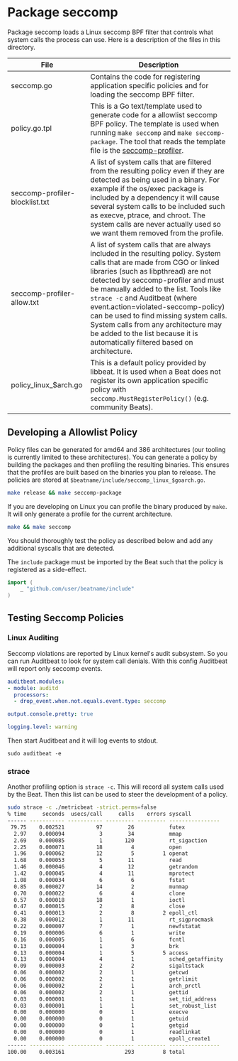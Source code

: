# Package seccomp

Package seccomp loads a Linux seccomp BPF filter that controls what system calls
the process can use. Here is a description of the files in this directory.

| File                           | Description                                                                                                                                                                                                                                                                                                                                                                                                                                                                      |
|--------------------------------|----------------------------------------------------------------------------------------------------------------------------------------------------------------------------------------------------------------------------------------------------------------------------------------------------------------------------------------------------------------------------------------------------------------------------------------------------------------------------------|
| seccomp.go                     | Contains the code for registering application specific policies and for loading the seccomp BPF filter.                                                                                                                                                                                                                                                                                                                                                                          |
| policy.go.tpl                  | This is a Go text/template used to generate code for a allowlist seccomp BPF policy. The template is used when running `make seccomp` and `make seccomp-package`. The tool that reads the template file is the [seccomp-profiler](https://github.com/elastic/go-seccomp-bpf/tree/master/cmd/seccomp-profiler).                                                                                                                                                                     |
| seccomp-profiler-blocklist.txt | A list of system calls that are filtered from the resulting policy even if they are detected as being used in a binary. For example if the os/exec package is included by a dependency it will cause several system calls to be included such as execve, ptrace, and chroot. The system calls are never actually used so we want them removed from the profile.                                                                                                                  |
| seccomp-profiler-allow.txt     | A list of system calls that are always included in the resulting policy. System calls that are made from CGO or linked libraries (such as libpthread) are not detected by seccomp-profiler and must be manually added to the list. Tools like `strace -c` and Auditbeat (where event.action=violated-seccomp-policy) can be used to find missing system calls. System calls from any architecture may be added to the list because it is automatically filtered based on architecture. |
| policy_linux_$arch.go          | This is a default policy provided by libbeat. It is used when a Beat does not register its own application specific policy with `seccomp.MustRegisterPolicy()` (e.g. community Beats).|

## Developing a Allowlist Policy

Policy files can be generated for amd64 and 386 architectures (our tooling is
currently limited to these architectures). You can generate a policy by building
the packages and then profiling the resulting binaries. This ensures that the
profiles are built based on the binaries you plan to release. The policies are
stored at `$beatname/include/seccomp_linux_$goarch.go`.

```sh
make release && make seccomp-package
```

If you are developing on Linux you can profile the binary produced by `make`.
It will only generate a profile for the current architecture.

```sh
make && make seccomp
```

You should thoroughly test the policy as described below and add any additional
syscalls that are detected.

The `include` package must be imported by the Beat such that the policy is
registered as a side-effect.

```go
import (
    _ "github.com/user/beatname/include"
)
```

## Testing Seccomp Policies

### Linux Auditing

Seccomp violations are reported by Linux kernel's audit subsystem. So you can run
Auditbeat to look for system call denials. With this config Auditbeat will
report only seccomp events.

```yaml
auditbeat.modules:
- module: auditd
  processors:
  - drop_event.when.not.equals.event.type: seccomp

output.console.pretty: true

logging.level: warning
```

Then start Auditbeat and it will log events to stdout.

`sudo auditbeat -e`

### strace

Another profiling option is `strace -c`. This will record all system calls used
by the Beat. Then this list can be used to steer the development of a policy.

```sh
sudo strace -c ./metricbeat -strict.perms=false
% time     seconds  usecs/call     calls    errors syscall
------ ----------- ----------- --------- --------- ----------------
 79.75    0.002521          97        26           futex
  2.97    0.000094           3        34           mmap
  2.69    0.000085           1       120           rt_sigaction
  2.25    0.000071          18         4           open
  1.96    0.000062          12         5         1 openat
  1.68    0.000053           5        11           read
  1.46    0.000046           4        12           getrandom
  1.42    0.000045           4        11           mprotect
  1.08    0.000034           6         6           fstat
  0.85    0.000027          14         2           munmap
  0.70    0.000022           6         4           clone
  0.57    0.000018          18         1           ioctl
  0.47    0.000015           2         8           close
  0.41    0.000013           2         8         2 epoll_ctl
  0.38    0.000012           1        11           rt_sigprocmask
  0.22    0.000007           7         1           newfstatat
  0.19    0.000006           6         1           write
  0.16    0.000005           1         6           fcntl
  0.13    0.000004           1         3           brk
  0.13    0.000004           1         5         5 access
  0.13    0.000004           4         1           sched_getaffinity
  0.09    0.000003           2         2           sigaltstack
  0.06    0.000002           2         1           getcwd
  0.06    0.000002           2         1           getrlimit
  0.06    0.000002           2         1           arch_prctl
  0.06    0.000002           2         1           gettid
  0.03    0.000001           1         1           set_tid_address
  0.03    0.000001           1         1           set_robust_list
  0.00    0.000000           0         1           execve
  0.00    0.000000           0         1           getuid
  0.00    0.000000           0         1           getgid
  0.00    0.000000           0         1           readlinkat
  0.00    0.000000           0         1           epoll_create1
------ ----------- ----------- --------- --------- ----------------
100.00    0.003161                   293         8 total
```
